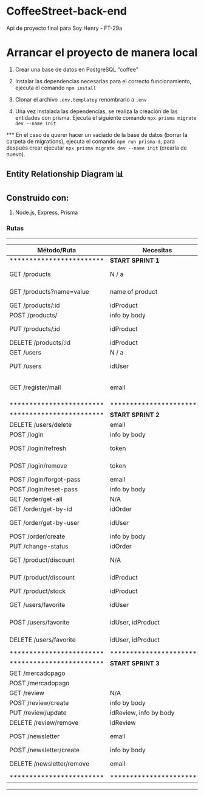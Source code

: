 # CoffeeStreet-back-end

Api de proyecto final para Soy Henry - FT-29a

# Arrancar el proyecto de manera local

1. Crear una base de datos en PostgreSQL "coffee"

2. Instalar las dependencias necesarias para el correcto funcionamiento, ejecuta el comando `npm install`

3. Clonar el archivo `.env.template`y renombrarlo a `.env`

4. Una vez instalada las dependencias, se realiza la creación de las entidades con prisma. Ejecuta el siguiente comando
   `npx prisma migrate dev --name init`

\*\*\* En el caso de querer hacer un vaciado de la base de datos (borrar la carpeta de migrations), ejecuta el comando `npm run prisma-d`, para después crear ejecutar `npx prisma migrate dev --name init` (crearla de nuevo).

## Entity Relationship Diagram 📊

## Construido con:

1. Node.js, Express, Prisma

### Rutas
----------------------
|Método/Ruta|Necesitas|Propósito|Status|
|--|--|--|--|
| ************************ |        **START SPRINT 1**            |     ************************          |************************|
|GET /products             | N / a                       |Conseguir info de todos los  productos                                       | pending |
|GET /products?name=value  | name of product             |Conseguir info de productos que coincidan con el name buscado                | pending |
|GET /products/:id         | idProduct                   |Encuentra un producto por su id                                              | pending |
|POST /products/           | info by body                |Creacion de nuevo producto                                                   | pending |
|PUT /products/:id         | idProduct                   |Actualización de la data del producto segun su Id                            | pending |
|DELETE /products/:id      | idProduct                   |Elimina un producto por su id                                                | pending |  
|GET /users                | N / a                       |Consigue todos los Clients.                                                  | pending |
|PUT /users                | idUser                      |Actualiza el rol de un Cliente en especifico                                 | pending |
|GET /register/mail        | email                       |Ruta para verificación de existencia de email, requiere email                | pending |
|************************ |   ************************                |      **END SPRINT 1**           |************************|************************ |
| ************************ |        **START SPRINT 2**            |     ************************          |************************|
|DELETE /users/delete | email | Elimina usuario| pending |
|POST /login | info by body | Loguea a usuario creando token| pending |
|POST /login/refresh | token | Crea un nuevo token para ampliar sesión| pending |
|POST /login/remove  | token | Destruye sesión eliminando token| pending |
|POST /login/forgot-pass | email | Envía correo para cambiar pass| pending |
|POST /login/reset-pass | info by body | Cambia password| pending |
|GET  /order/get-all  | N/A | Consigue todas las órdenes| pending |
|GET  /order/get-by-id  | idOrder | Consigue los detalles de una| pending | 
|GET  /order/get-by-user  | idUser | Consigue todas las órdenes de cada usuario| pending |
|POST /order/create  | info by body | Crea una nueva órden| pending |
|PUT  /change-status | idOrder | Cambia el status de una órden| pending |
|GET /product/discount | N/A | Consigue todos los productos que tengan discount| pending |
|PUT /product/discount | idProduct | Cambia descuento o lo elimina seteandolo a null| pending |
|PUT /product/stock | idProduct | Cambia stock, true o false| pending |
|GET  /users/favorite | idUser | Consigue todos los productos favoritos de un user| pending |
|POST /users/favorite | idUser, idProduct | Anade un producto a favoritos de un usuario| pending |
|DELETE /users/favorite | idUser, idProduct | Elimina un producto de la lista de favoritos de un usuario| pending | 
|************************ |   ************************                |      **END SPRINT 2**           |************************|************************ |
| ************************ |        **START SPRINT 3**            |     ************************          |************************|
GET  /mercadopago |                   |                | pending |
POST /mercadopago |                   |                | pending |
GET  /review  | N/A | Consigue todos los reviews | pending | 
POST /review/create | info by body | Crea un review | pending |
PUT  /review/update | idReview, info by body | Cambia un review | pending |
DELETE /review/remove | idReview | Elimina review | pending |
POST  /newsletter | email | Anade email en la tabla de newsletter | pending |
POST /newsletter/create | info by body | Crea y envía newsletter | pending |
DELETE /newsletter/remove | email | Eliminar email de la tabla de Newsletter | pending |
|************************ |   ************************                |      **END SPRINT 3**           |************************|************************ |
----------------------
